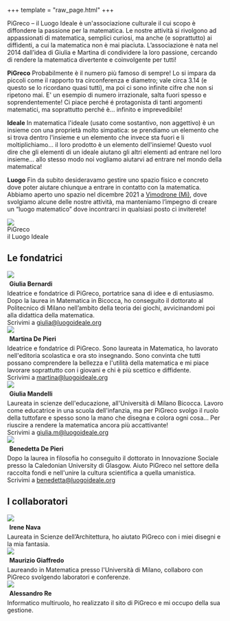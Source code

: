 +++
template = "raw_page.html"
+++
<div class="content colorlink newstyle">
<div>
PiGreco – il Luogo Ideale è un'associazione culturale il cui scopo è diffondere la passione per la matematica. 
Le nostre attività si rivolgono ad appassionati di matematica, semplici curiosi, ma anche (e soprattutto) ai diffidenti, 
a cui la matematica non è mai piaciuta.  
L’associazione è nata nel 2014 dall’idea di Giulia e Martina di condividere la loro passione, 
cercando di rendere la matematica divertente e coinvolgente per tutti! 
<div class='logo-description'>
<p><b>PiGreco</b> Probabilmente è il numero più famoso di sempre! Lo si impara da piccoli come il rapporto tra circonferenza e diametro; vale circa 3.14 (e questo se lo ricordano quasi tutti), ma poi ci sono infinite cifre che non si ripetono mai. E' un esempio di numero irrazionale, salta fuori spesso e soprendentemente! Ci piace perché é protagonista di tanti argomenti matematici, ma soprattutto perché è... infinito e imprevedibile!</p>
<p><b>Ideale</b> In matematica l'ideale (usato come sostantivo, non  aggettivo) è un insieme con una proprietà molto simpatica: se prendiamo un elemento che si trova dentro l'insieme e un elemento che invece sta fuori e li moltiplichiamo... il loro prodotto è un elemento dell'insieme! Questo vuol dire che gli elementi di un ideale aiutano gli altri elementi ad entrare nel loro insieme... allo stesso modo noi vogliamo aiutarvi ad entrare nel mondo della matematica!</p>
<p><b>Luogo</b> Fin da subito desideravamo gestire uno spazio fisico e concreto dove poter aiutare chiunque a entrare in contatto con la matematica. Abbiamo aperto uno spazio nel dicembre 2021 a <a href="https://goo.gl/maps/gE9G18wyNPBv1Hve8">Vimodrone (Mi)</a>, dove svolgiamo alcune delle nostre attività, ma manteniamo l’impegno di creare un “luogo matematico” dove incontrarci in qualsiasi posto ci inviterete!</p>
<div class='full-logo'>
<img src="/images/logo.png" />
<div><span>PiGreco</span></br>il <span>Luogo</span> <span>Ideale</span></div>
</div>
</div>
</div>

<div>
<h2>Le fondatrici</h2>
<div class="balloonbox">
<div class="ballooner4">
<img src="/images/people/giulia.jpg" class="people trigger" />
<h4 style="margin: 5px;">Giulia Bernardi</h4>
<div class="balloon shown">
Ideatrice e fondatrice di PiGreco, portatrice sana di idee e di entusiasmo. 
Dopo la laurea in Matematica in Bicocca, ho conseguito il dottorato al Politecnico di Milano nell’ambito della teoria dei giochi, avvicinandomi poi alla didattica della matematica.
<br/>Scrivimi a <a href="mailto:giulia@luogoideale.org">giulia@luogoideale.org</a>
</div>
</div>

<div class="ballooner4">
<img src="/images/people/martina.jpg" class="people trigger opaque" />
<h4 style="margin: 5px;">Martina De Pieri</h4>
<div class="balloon hidden">
Ideatrice e fondatrice di PiGreco. Sono laureata in Matematica, ho lavorato nell'editoria scolastica e ora sto insegnando. Sono convinta che tutti possano comprendere la bellezza e l'utilità della matematica e mi piace lavorare soprattutto con i giovani e chi è più scettico e diffidente.
<br/>Scrivimi a <a href="mailto:martina@luogoideale.org">martina@luogoideale.org</a>
</div>
</div>

<div class="ballooner4">
<img src="/images/people/giuliam.jpg" class="people trigger opaque" />
<h4 style="margin: 5px;">Giulia Mandelli</h4>
<div class="balloon hidden">
Laureata in scienze dell'educazione, all'Università di Milano Bicocca. Lavoro come educatrice in una scuola dell'infanzia, ma per PiGreco svolgo il ruolo della tuttofare e spesso sono la mano che disegna e colora ogni cosa... Per riuscire a rendere la matematica ancora più accattivante!
<br/>Scrivimi a <a href="mailto:giulia.m@luogoideale.org">giulia.m@luogoideale.org</a>
</div>
</div>

<div class="ballooner4">
<img src="/images/people/benedetta.jpg" class="people trigger opaque" />
<h4 style="margin: 5px;">Benedetta De Pieri</h4>
<div class="balloon hidden">
Dopo la laurea in filosofia ho conseguito il dottorato in Innovazione Sociale presso la Caledonian University di Glasgow. Aiuto PiGreco nel settore della raccolta fondi
e nell'unire la cultura scientifica a quella umanistica.
<br/>Scrivimi a <a href="mailto:benedetta@luogoideale.org">benedetta@luogoideale.org</a>
</div>
</div>
</div>
</div>
<div>
<h2>I collaboratori</h2>
<div class="balloonbox">
<div class="ballooner3">
<img src="/images/people/irene.jpg" class="people trigger opaque" />
<h4 style="margin: 5px;">Irene Nava</h4>
<div class="balloon hidden">
Laureata in Scienze dell’Architettura, ho aiutato PiGreco con i miei disegni e la mia fantasia.
</div>
</div>

<div class="ballooner3">
<img src="/images/people/maurizio.jpg" class="people trigger opaque" />
<h4 style="margin: 5px;">Maurizio Giaffredo</h4>
<div class="balloon hidden">
Laureando in Matematica presso l'Università di Milano, collaboro con PiGreco svolgendo laboratori e conferenze.
</div>
</div>

<div class="ballooner3">
<img src="/images/people/ale.jpg" class="people trigger opaque" />
<h4 style="margin: 5px;">Alessandro Re</h4>
<div class="balloon hidden">
Informatico multiruolo, ho realizzato il sito di PiGreco e mi occupo della sua gestione.
</div>
</div>
</div>
</div>
</div>

